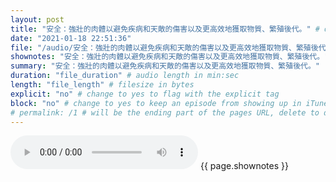 ```yaml
---
layout: post
title: "安全：強壯的肉體以避免疾病和天敵的傷害以及更高效地獲取物質、繁殖後代。" # quotes allow forbidden characters like the colon
date: "2021-01-18 22:51:36"
file: "/audio/安全：強壯的肉體以避免疾病和天敵的傷害以及更高效地獲取物質、繁殖後代。.mp3"
shownotes: "安全：強壯的肉體以避免疾病和天敵的傷害以及更高效地獲取物質、繁殖後代。"
summary: "安全：強壯的肉體以避免疾病和天敵的傷害以及更高效地獲取物質、繁殖後代。"
duration: "file_duration" # audio length in min:sec
length: "file_length" # filesize in bytes
explicit: "no" # change to yes to flag with the explicit tag
block: "no" # change to yes to keep an episode from showing up in iTunes
# permalink: /1 # will be the ending part of the pages URL, delete to default to the title
---
```


<audio controls>
<source src="{{site.url}}{{site.baseurl}}{{ page.file }}" type="audio/x-mp3">
Your browser does not support the audio element.
</audio>
{{ page.shownotes }}
